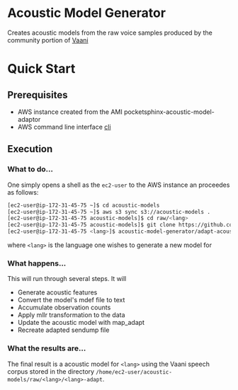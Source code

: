 # Acoustic Model Generator
Creates acoustic models from the raw voice samples produced by the community portion of [Vaani](https://github.com/mozilla/vaani)

# Quick Start

## Prerequisites

- AWS instance created from the AMI pocketsphinx-acoustic-model-adaptor
- AWS command line interface [cli](https://aws.amazon.com/cli/)

## Execution

### What to do...

One simply opens a shell as the ``ec2-user`` to the AWS instance an proceedes as follows:
```bash
[ec2-user@ip-172-31-45-75 ~]$ cd acoustic-models
[ec2-user@ip-172-31-45-75 ~]$ aws s3 sync s3://acoustic-models .
[ec2-user@ip-172-31-45-75 acoustic-models]$ cd raw/<lang>
[ec2-user@ip-172-31-45-75 acoustic-models]$ git clone https://github.com/kdavis-mozilla/acoustic-model-generator.git
[ec2-user@ip-172-31-45-75 <lang>]$ acoustic-model-generator/adapt-acoustic-model.sh
```
where ``<lang>`` is the language one wishes to generate a new model for

### What happens...

This will run through several steps. It will

* Generate acoustic features
* Convert the model's mdef file to text
* Accumulate observation counts
* Apply mllr transformation to the data
* Update the acoustic model with map_adapt
* Recreate adapted sendump file

### What the results are...

The final result is a acoustic model for ``<lang>`` using the Vaani speech corpus stored in the directory `/home/ec2-user/acoustic-models/raw/<lang>/<lang>-adapt`.
